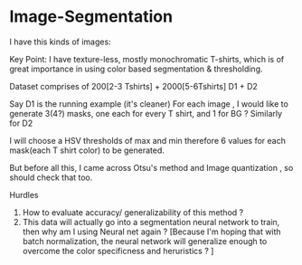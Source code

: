 # Image-Segmentation

I have this kinds of images:


Key Point: I have texture-less, mostly monochromatic T-shirts, which is of great importance in using color based segmentation & thresholding.

Dataset comprises of 200[2-3 Tshirts] + 2000[5-6Tshirts]
D1 + D2

Say D1 is the running example (it's cleaner)
For each image , I would like to generate 3(4?) masks, one each for every T shirt, and 1 for BG ?
Similarly for D2

I will choose a HSV thresholds of max and min therefore 6 values for each mask(each T shirt color)  to be generated.

But before all this, I came across Otsu's method and Image quantization , so should check that too.




Hurdles
1. How to evaluate accuracy/ generalizability of this method ?
2. This data will actually go into a segmentation neural network to train, then why am I using Neural net again ?
[Because I'm hoping that with batch normalization, the neural network will generalize enough to overcome the color specificness and heruristics ? ]
